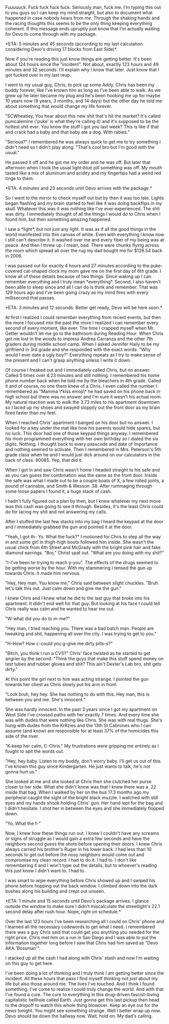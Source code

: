 Fuuuuuck. Fuck fuck fuck fuck. Seriously man, fuck me. I'm typing this out to you guys so I can keep my mind straight, but also to document what happened in case nobody hears from me. Through the shaking hands and the racing thoughts this seems to be the only thing keeping everything coherent. If this message ends upruptly just know that I'm actually waiting for Devo to come through with my package.

\*ETA: 5 minutes and 45 seconds (according to my last calculation considering Devo's driving 17 blocks from East Side)\*.

Now if you're reading this just know things are getting better. It's been about 124 hours since the "incident".  Not about, exactly 123 hours and 49 minutes and 32 seconds. I'll explain why I know that later. Just know that I got fucked over in my last reup.

I went to my usual guy, Chris, to pick up some Addy. Chris has been my buddy forever, like I've known him as long as I've been able to walk. As we grew up he later became my plug and he's been hooking me up for maybe 10 years now (9 years, 3 months, and 14 days) but the other day he told me about something that would change my life forever.

"SCWheatley, You hear about this new shit that's hit the market? It's called punicalemine ('puke' is what they're calling it) and it's supposed to be the hottest shit ever. You know the stuff I got you last week? This is like if that and crack had a baby and that baby ate a dog. With rabies."

"Serious?" I remembered he was always quick to get me to try something I didn't need so I didn't play along. "That's cool bro but I'm good with the usual."

He passed it off and he got me my order and he was off. But later that afternoon when I took the usual light-blue pill something was off. My mouth tasted like a mix of aluminum and acidity and my fingertips had a weird red tinge to them.

\*ETA: 4 minutes and 23 seconds until Devo arrives with the package.\*

So I went to the mirror to check myself out but by then it was too late. Lights began flashing and my brain started to feel like it was doing backflips in my skull. Whatever this was it was nothing like I've ever experienced. The shit was dirty. I immediately thought of all the things I would do to Chris when I found him, but then something amazing happened.

I saw a \*light\*, but not just any light. It was as if all the good things in the world manifested into this canvas of white. Even with everything I know now I still can't describe it. It washed over me and every fiber of my being was at peace. And then I threw up. I mean, bad. There were chunks flying across the room which spread all over the rug my dad bought me for $126.54 back in 2006.

I was passed out for exactly 4 hours and 27 minutes according to the puke-covered cat-shaped clock my mom gave me on the first day of 6th grade.  I know all of these details because of two things: Since waking up I can remember everything and I truly mean \*everything\*. Second,  I also haven't been able to sleep since and all I can do is think and remember. That was 129 hours ago and I've been going crazy as my mind fires with every millisecond that passes.

\*ETA: 3 minutes and 12 seconds. Better get ready, Devo will be here soon.\*

At first I realized I could remember everything from recent events, but then the more I focused into the past the more I realized I can remember every second of every moment, like ever. The time I crapped myself when Mr. Getter wouldn't let me go to the bathroom during Reading Hour. When Chris got me lost in the woods to impress Andrea Carranza and the other 7th graders during middle school camp. When I asked Jennifer Haily to be my girlfriend in 3rd grade and she responded with the exact words: "Why would I ever date a ugly boy?" Everything repeats as I try to make sense of the present and I can't grasp anything unless I write it down.

Of course I freaked out and I immediately called Chris, but no answer. Called 5 times over 4.23 minutes and still nothing. I remembered his home phone number back when he told me by the bleachers in 4th grade. Called it and of course, no one there knew of a Chris. I even called the number I remembered as "Mamma \\\*kiss emoji\\\* he had saved on his phone back in high school but there was no answer and I'm sure it wasn't his actual mom. My natural reaction was to walk the 3.73 miles to his apartment downtown so I laced up my shoes and swayed sloppily out the front door as my brain fired faster than my feet.

When I reached Chris' apartment I banged on his door but no answer. I looked for a key under the mat like how his parents would hide spares, but no luck. This door had one of those keypad things anyway. I remembered his mom programmed everything with her own birthday so I dialed the six digits. Nothing. I thought back to every passcode and date of importance and nothing seemed to activate. Then I remembered in Mrs. Peterson's 5th grade class when he and I would just dick around on our calculators in the back of class. 80085. Yep, that did it.

When I got in and saw Chris wasn't home I headed straight to his safe and as you can guess the combination was the same as the front door. Inside the safe was what I made out to be a couple boats of X, a few rolled joints, a pound of cannabis, and Smith & Wesson .38. After rummaging through some loose papers I found it, a huge stack of cash.

I hadn't fully figured out a plan by then, but I knew whatever my next move was this cash was going to see it through. Besides, it's the least Chris could do for lacing my shit and not answering my calls.

After I stuffed the last few stacks into my bag I heard the keypad at the door and I immediately grabbed the gun and pointed it at the door.

"Yeah, I got th- Yo. What the fuck?" I motioned for Chris to step all the way in and some girl in thigh-high boots followed him inside. She wasn't the usual chick from 6th Street and McGrady with the bright pink hair and fake diamond earrings. "Bro," Christ spat out. "What are you doing with my shit?"

"I-I've been te-trying to reach y-you". The effects of the drugs seemed to be getting worse by the hour. With my stammering I tensed the gun up towards Chris. It made him nervous.

"Hey, Hey man. You know me," Chris said between slight chuckles. "Bruh let's talk this out. Just calm down and give me the gun."

I knew Chris and I knew what he did to the last guy that broke into his apartment. It didn't end well for that guy. But looking at his face I could tell Chris really was calm and he wanted to hear me out. 

"W-what did you do to m-me?"

"Hey man, I tried reaching you. There was a bad batch man. People are tweaking and shit, happening all over the city. I was trying to get to you."

"H-How? How c-could you g-give me dirty pills-s?"

"Bitch, you think I run a CVS?" Chris' face twisted as he started to get angrier by the second.  "Think the guys that make this stuff spend money on test tubes and rubber gloves and shit? This ain't Dexter's Lab bro, shit gets dirty."

At this point the girl next to him was acting strange. I pointed the gun towards her chest as Chris slowly put his arm in front.

"Look bruh, hey hey. She has nothing to do with this. Hey man, this is between you and me. She's innocent."

She was hardly innocent. In the past 3 years since I got my apartment on West Side I've crossed paths with her exactly 7 times. And every time she was with dudes that were nothing like Chris. She was with real thugs. She's hung with dudes from the Kr8zies and the 13th St Cabrones who I can assume (and know) are responsible for at least 37% of the homicides this side of the river.

"K-keep her calm, C-Chris." My frustrations were gripping me entirely as I fought to spit the words out.

"Hey, hey baby. Listen to my buddy, don't worry baby. I'll get us out of this. I've known this guy since Kindergarten. He just wants to talk, he's not gonna hurt us."

She looked at me and she looked at Chris then she clutched her purse closer to her side. What she didn't know was that I knew there was a .22 inside that bag. When I walked by her on the bus 17.3 months ago my peripheral caught the sight of the bright black muzzle. I watched with still eyes and my hands shook holding Chris' gun. Her hand lept for the bag and I didn't hesitate. I shot her in between the eyes and she immediately flopped down.

"Yo, What the f-"

Now, I knew how these things run out. I knew I couldn't have any screams or signs of struggle as I would gain a extra few seconds and have the neighbors second guess the shots before opening their doors. I knew Chris always carried his brother's Ruger in his lower back. I had less than 10 seconds to get out before the nosy neighbors would come out and compromise my clean record. I had to do it. I had to. I don't like remembering it and I won't type out the details, but to whoever's reading this just know I didn't want to. I had to.

I was smart to wipe everything before Chris showed up and I swiped his phone before hopping out the back window. I climbed down into the dark bushes along his building and crept out unseen.

\*ETA: 1 minute and 15 seconds until Devo's package arrives. I glance outside the window to make sure I didn't miscalculate the streetlight's 22.1 second delay after rush hour. Nope, right on schedule.\*

Over the last 123 hours I've been researching all I could on Chris' phone and I learned all the necessary codewords to get what I need. I remembered there was a guy Chris said that could get you anything you needed for the right price. Chris met him on a run in San Diego and I was able to put the information together long before I saw that Chris had him saved as "Devo AKA 'Bossman'".

I stacked up all the cash I had along with Chris' stash and now I'm waiting on this guy to get here.

I've been doing a lot of thinking and I truly think I am getting better since the incident. All these hours that pass I find myself thinking not just about my life but also those around me. The lives I've touched. And I think I found something. I've come to realize I could truly change the world. And with that I've found a cure. The cure to everything in this drug-driven fascist-loving capitalistic hellhole called Earth. Just gonna get this last pickup then head to the dropoff to watch this whole thing blowover. Keep an eye out for the news tonight. You might see something strange. Well I better wrap up now. Devo should be down the hallway now. Wait, hold on. My dad's calling.